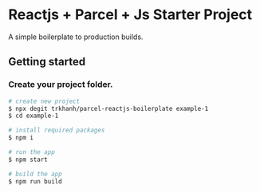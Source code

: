 #  Reactjs + Parcel + Js Starter Project 

A simple boilerplate to production builds.

## Getting started

### Create your project folder.

```bash
# create new project
$ npx degit trkhanh/parcel-reactjs-boilerplate example-1
$ cd example-1

# install required packages
$ npm i

# run the app
$ npm start

# build the app
$ npm run build
```


